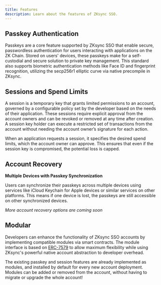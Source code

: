 ```yaml
---
title: Features
description: Learn about the features of ZKsync SSO.
---
```


## Passkey Authentication

Passkeys are a core feature supported by ZKsync SSO that enable secure,
passwordless authentication for users interacting with applications on the ZK Chain.
Stored on users' devices, these passkeys make for a self-custodial and secure solution to private key management.
This standard also supports biometric authentication methods like Face ID and fingerprint recognition,
 utilizing the secp256r1 elliptic curve via native precompile in ZKsync.

## Sessions and Spend Limits

A session is a temporary key that grants limited permissions to an account,
governed by a configurable policy set by the developer based on the needs of their application.
These sessions require explicit approval from the account owners and can be revoked or removed at any time after creation.
A session key holder can execute a restricted set of transactions from the account without needing the account owner’s signature for each action.

When an application requests a session, it specifies the desired spend limits, which the account owner can approve.
This ensures that even if the session key is compromised, the potential loss is capped.

## Account Recovery

<!-- There are several methods available to users to recover their account: -->

**Multiple Devices with Passkey Synchronization**

Users can synchronize their passkeys across multiple devices using services like iCloud Keychain for Apple devices or similar services on other platforms.
This means if one device is lost, the passkeys are still accessible on other synchronized devices.

*More account recovery options are coming soon*

<!--
**Adding another auth page — *coming soon**?*
To avoid the reliance on a single trusted domain,
users can create or connect to a ZKsync SSO auth page hosted on a different domain!
By providing their account address, the alternate page can provide a great back-up location for passkeys.
These passkeys could be stored via FIDO device or a different online passkey provider than the primary key.

**Adding another passkey — *coming soon***

Users can register a new device by adding a new passkey to their account.
This typically involves verifying their identity on the new device, after which the new passkey is securely associated with their account.

**Recovery via Externally Owned Account (EOA) — *coming soon***

Users will soon be able to link an EOA to their ZKsync SSO.
If passkeys are lost, they can recover access by authenticating with their EOA, providing an additional layer of security and recovery option.

**Recovery via OAuth 2.0 — *coming soon***

OAuth Recovery ERC-7579 module enables users to set up an account recovery through OAuth tokens associated with their existing Web2 logins like
Gmail, Facebook, or X (formerly Twitter). This allows users to regain access by logging in with their familiar social media or email accounts.

## User Dashboard

ZKsync SSO provides a dashboard where users can conveniently manage their accounts through a web interface. This dashboard offers several key features:

- View their asset balances across all the ZK Chains.
- Add or remove passkeys or devices.
- Configure account recovery options.
- View all active sessions connected to their account and terminate unwanted sessions.
- View their transaction history.
-->

## Modular

Developers can enhance the functionality of ZKsync SSO accounts by implementing compatible modules via smart contracts.
The module interface is based on [ERC-7579](https://eips.ethereum.org/EIPS/eip-7579#modules)
to allow maximum flexibility while using ZKsync's powerful native account abstraction to developer overhead.

The existing passkey and session features are already implemented as modules,
and installed by default for every new account deployment.
Modules can be added or removed from the account, without having to migrate or upgrade the whole account!
